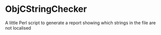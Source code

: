 ObjCStringChecker
=================

A little Perl script to generate a report showing which strings in the file are not localised
